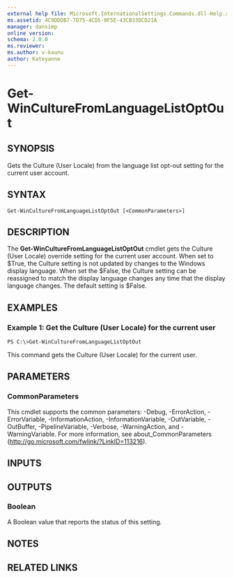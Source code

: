 ```yaml
---
external help file: Microsoft.InternationalSettings.Commands.dll-Help.xml
ms.assetid: 4C9DDDB7-7D75-4CD5-8F5E-43CB33DCD21A
manager: dansimp
online version: 
schema: 2.0.0
ms.reviewer:
ms.author: v-kaunu
author: Kateyanne
---
```


# Get-WinCultureFromLanguageListOptOut

## SYNOPSIS
Gets the Culture (User Locale) from the language list opt-out setting for the current user account.

## SYNTAX

```
Get-WinCultureFromLanguageListOptOut [<CommonParameters>]
```

## DESCRIPTION
The **Get-WinCultureFromLanguageListOptOut** cmdlet gets the Culture (User Locale) override setting for the current user account.
When set to $True, the Culture setting is not updated by changes to the Windows display language.
When set the $False, the Culture setting can be reassigned to match the display language changes any time that the display language changes.
The default setting is $False.

## EXAMPLES

### Example 1: Get the Culture (User Locale) for the current user
```
PS C:\>Get-WinCultureFromLanguageListOptOut
```

This command gets the Culture (User Locale) for the current user.

## PARAMETERS

### CommonParameters
This cmdlet supports the common parameters: -Debug, -ErrorAction, -ErrorVariable, -InformationAction, -InformationVariable, -OutVariable, -OutBuffer, -PipelineVariable, -Verbose, -WarningAction, and -WarningVariable. For more information, see about_CommonParameters (http://go.microsoft.com/fwlink/?LinkID=113216).

## INPUTS

## OUTPUTS

### Boolean
A Boolean value that reports the status of this setting.

## NOTES

## RELATED LINKS

